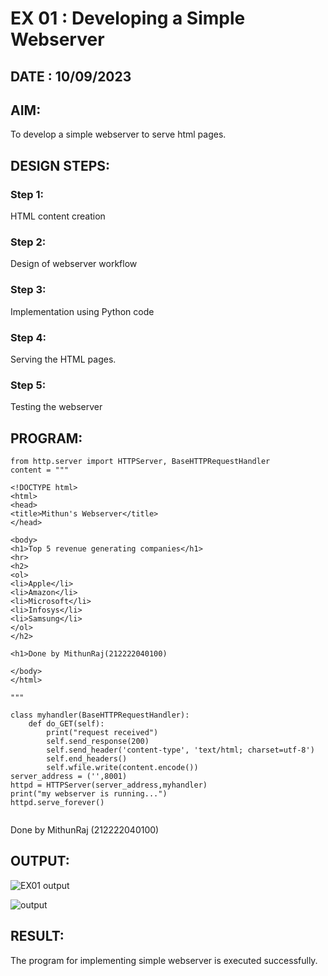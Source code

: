# EX 01 : Developing a Simple Webserver
## DATE : 10/09/2023
## AIM:
To develop a simple webserver to serve html pages.

## DESIGN STEPS:
### Step 1: 
HTML content creation
### Step 2:
Design of webserver workflow
### Step 3:
Implementation using Python code
### Step 4:
Serving the HTML pages.
### Step 5:
Testing the webserver

## PROGRAM:
```
from http.server import HTTPServer, BaseHTTPRequestHandler
content = """

<!DOCTYPE html>
<html>
<head>
<title>Mithun's Webserver</title>
</head>

<body>
<h1>Top 5 revenue generating companies</h1>
<hr>
<h2>
<ol>
<li>Apple</li>
<li>Amazon</li>
<li>Microsoft</li>
<li>Infosys</li>
<li>Samsung</li>
</ol>
</h2>   

<h1>Done by MithunRaj(212222040100)

</body>
</html>

"""

class myhandler(BaseHTTPRequestHandler):
    def do_GET(self):
        print("request received")
        self.send_response(200)
        self.send_header('content-type', 'text/html; charset=utf-8')
        self.end_headers()
        self.wfile.write(content.encode())
server_address = ('',8001)
httpd = HTTPServer(server_address,myhandler)
print("my webserver is running...")
httpd.serve_forever()


```

Done by MithunRaj (212222040100)
## OUTPUT:
![EX01 output](https://github.com/Mithunlavanyaraj/simplewebserver/assets/120077786/86f43494-fd46-4725-9dcb-40cb4ab75e53)

![output](https://github.com/Mithunlavanyaraj/simplewebserver/assets/120077786/68c0fbb0-0032-4bc9-9b81-de2e137158bc)


## RESULT:
The program for implementing simple webserver is executed successfully.

